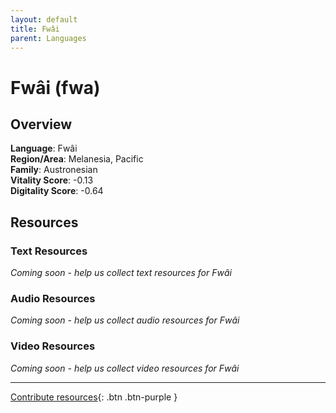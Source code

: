 ```yaml
---
layout: default
title: Fwâi
parent: Languages
---
```


# Fwâi (fwa)

## Overview

**Language**: Fwâi  
**Region/Area**: Melanesia, Pacific  
**Family**: Austronesian  
**Vitality Score**: -0.13  
**Digitality Score**: -0.64  

## Resources

### Text Resources
*Coming soon - help us collect text resources for Fwâi*

### Audio Resources
*Coming soon - help us collect audio resources for Fwâi*

### Video Resources
*Coming soon - help us collect video resources for Fwâi*

---

[Contribute resources](https://fairtrain.github.io/){: .btn .btn-purple }
